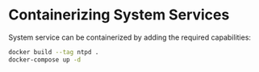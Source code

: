 # Containerizing System Services

System service can be containerized by adding the required capabilities:

```bash
docker build --tag ntpd .
docker-compose up -d
```
